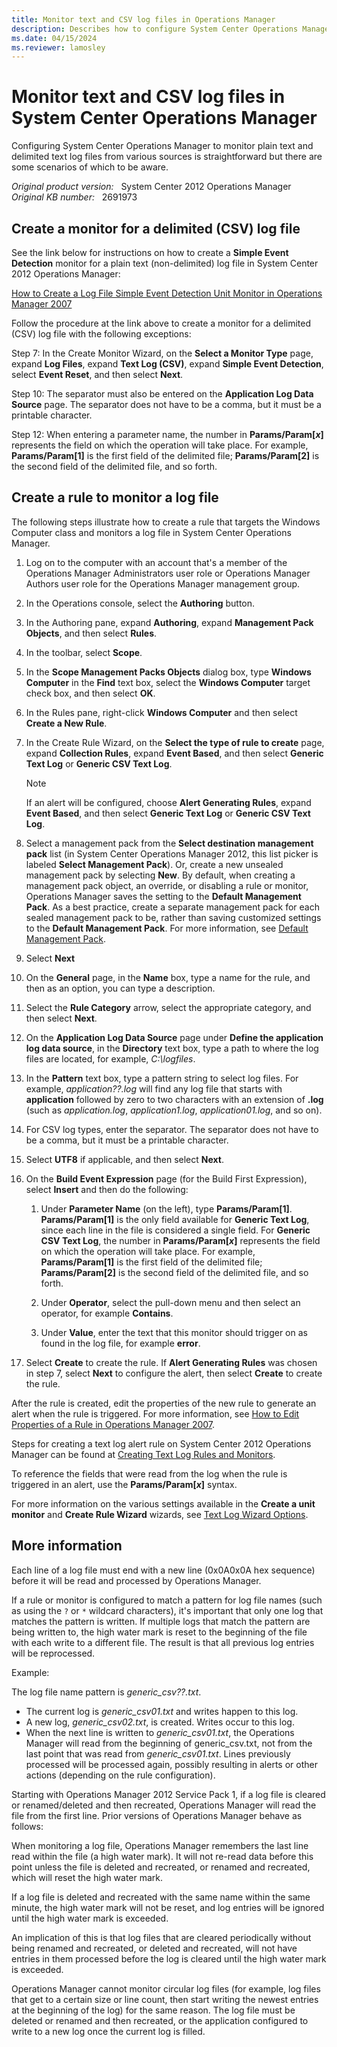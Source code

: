 ```yaml
---
title: Monitor text and CSV log files in Operations Manager
description: Describes how to configure System Center Operations Manager to monitor plain text and delimited text log files.
ms.date: 04/15/2024
ms.reviewer: lamosley
---
```

# Monitor text and CSV log files in System Center Operations Manager

Configuring System Center Operations Manager to monitor plain text and delimited text log files from various sources is straightforward but there are some scenarios of which to be aware.

_Original product version:_ &nbsp; System Center 2012 Operations Manager  
_Original KB number:_ &nbsp; 2691973

## Create a monitor for a delimited (CSV) log file

See the link below for instructions on how to create a **Simple Event Detection** monitor for a plain text (non-delimited) log file in System Center 2012 Operations Manager:

[How to Create a Log File Simple Event Detection Unit Monitor in Operations Manager 2007](/previous-versions/system-center/operations-manager-2007-r2/bb381375(v=technet.10)?redirectedfrom=MSDN)

Follow the procedure at the link above to create a monitor for a delimited (CSV) log file with the following exceptions:

Step 7: In the Create Monitor Wizard, on the **Select a Monitor Type** page, expand **Log Files**, expand **Text Log (CSV)**, expand **Simple Event Detection**, select **Event Reset**, and then select **Next**.

Step 10: The separator must also be entered on the **Application Log Data Source** page. The separator does not have to be a comma, but it must be a printable character.

Step 12: When entering a parameter name, the number in **Params/Param[*x*]** represents the field on which the operation will take place. For example, **Params/Param[1]** is the first field of the delimited file; **Params/Param[2]** is the second field of the delimited file, and so forth.

## Create a rule to monitor a log file

The following steps illustrate how to create a rule that targets the Windows Computer class and monitors a log file in System Center Operations Manager.

1. Log on to the computer with an account that's a member of the Operations Manager Administrators user role or Operations Manager Authors user role for the Operations Manager management group.
2. In the Operations console, select the **Authoring** button.
3. In the Authoring pane, expand **Authoring**, expand **Management Pack Objects**, and then select **Rules**.
4. In the toolbar, select **Scope**.

5. In the **Scope Management Packs Objects** dialog box, type **Windows Computer** in the **Find** text box, select the **Windows Computer** target check box, and then select **OK**.

6. In the Rules pane, right-click **Windows Computer** and then select **Create a New Rule**.

7. In the Create Rule Wizard, on the **Select the type of rule to create** page, expand **Collection Rules**, expand **Event Based**, and then select **Generic Text Log** or **Generic CSV Text Log**.

   > [!NOTE]
   > If an alert will be configured, choose **Alert Generating Rules**, expand **Event Based**, and then select **Generic Text Log** or **Generic CSV Text Log**.

8. Select a management pack from the **Select destination management pack** list (in System Center Operations Manager 2012, this list picker is labeled **Select Management Pack**). Or, create a new unsealed management pack by selecting **New**. By default, when creating a management pack object, an override, or disabling a rule or monitor, Operations Manager saves the setting to the **Default Management Pack**. As a best practice, create a separate management pack for each sealed management pack to be, rather than saving customized settings to the **Default Management Pack**. For more information, see [Default Management Pack](/previous-versions/system-center/operations-manager-2007-r2/ee191599(v=technet.10)?redirectedfrom=MSDN).

9. Select **Next**  
10. On the **General** page, in the **Name** box, type a name for the rule, and then as an option, you can type a description.
11. Select the **Rule Category** arrow, select the appropriate category, and then select **Next**.

12. On the **Application Log Data Source** page under **Define the application log data source**, in the **Directory** text box, type a path to where the log files are located, for example, *C:\logfiles*.

13. In the **Pattern** text box, type a pattern string to select log files. For example, *application??.log* will find any log file that starts with **application** followed by zero to two characters with an extension of **.log** (such as *application.log*, *application1.log*, *application01.log*, and so on).

14. For CSV log types, enter the separator. The separator does not have to be a comma, but it must be a printable character.

15. Select **UTF8** if applicable, and then select **Next**.

16. On the **Build Event Expression** page (for the Build First Expression), select **Insert** and then do the following:

    1. Under **Parameter Name** (on the left), type **Params/Param[1]**. **Params/Param[1]** is the only field available for **Generic Text Log**, since each line in the file is considered a single field. For **Generic CSV Text Log**, the number in **Params/Param[*x*]** represents the field on which the operation will take place. For example, **Params/Param[1]** is the first field of the delimited file; **Params/Param[2]** is the second field of the delimited file, and so forth.

    1. Under **Operator**, select the pull-down menu and then select an operator, for example **Contains**.

    1. Under **Value**, enter the text that this monitor should trigger on as found in the log file, for example **error**.

17. Select **Create** to create the rule. If **Alert Generating Rules** was chosen in step 7, select **Next** to configure the alert, then select **Create** to create the rule.

After the rule is created, edit the properties of the new rule to generate an alert when the rule is triggered. For more information, see [How to Edit Properties of a Rule in Operations Manager 2007](/previous-versions/system-center/operations-manager-2007-r2/bb309699(v=technet.10)?redirectedfrom=MSDN).

Steps for creating a text log alert rule on System Center 2012 Operations Manager can be found at [Creating Text Log Rules and Monitors](/previous-versions/system-center/system-center-2012-R2/hh457567(v=sc.12)?redirectedfrom=MSDN#creating-text-log-rules-and-monitors).

To reference the fields that were read from the log when the rule is triggered in an alert, use the **Params/Param[*x*]** syntax.

For more information on the various settings available in the **Create a unit monitor** and **Create Rule Wizard** wizards, see [Text Log Wizard Options](/previous-versions/system-center/system-center-2012-R2/hh457567(v=sc.12)?redirectedfrom=MSDN#text-log-wizard-options).

## More information

Each line of a log file must end with a new line (0x0A0x0A hex sequence) before it will be read and processed by Operations Manager.  

If a rule or monitor is configured to match a pattern for log file names (such as using the `?` or `*` wildcard characters), it's important that only one log that matches the pattern is written. If multiple logs that match the pattern are being written to, the high water mark is reset to the beginning of the file with each write to a different file. The result is that all previous log entries will be reprocessed.

Example:

The log file name pattern is *generic_csv??.txt*.

- The current log is *generic_csv01.txt* and writes happen to this log.
- A new log, *generic_csv02.txt*, is created. Writes occur to this log.
- When the next line is written to *generic_csv01.txt*, the Operations Manager will read from the beginning of generic_csv.txt, not from the last point that was read from *generic_csv01.txt*. Lines previously processed will be processed again, possibly resulting in alerts or other actions (depending on the rule configuration).

Starting with Operations Manager 2012 Service Pack 1, if a log file is cleared or renamed/deleted and then recreated, Operations Manager will read the file from the first line. Prior versions of Operations Manager behave as follows:

When monitoring a log file, Operations Manager remembers the last line read within the file (a high water mark). It will not re-read data before this point unless the file is deleted and recreated, or renamed and recreated, which will reset the high water mark.

If a log file is deleted and recreated with the same name within the same minute, the high water mark will not be reset, and log entries will be ignored until the high water mark is exceeded.

An implication of this is that log files that are cleared periodically without being renamed and recreated, or deleted and recreated, will not have entries in them processed before the log is cleared until the high water mark is exceeded.

Operations Manager cannot monitor circular log files (for example, log files that get to a certain size or line count, then start writing the newest entries at the beginning of the log) for the same reason. The log file must be deleted or renamed and then recreated, or the application configured to write to a new log once the current log is filled.
